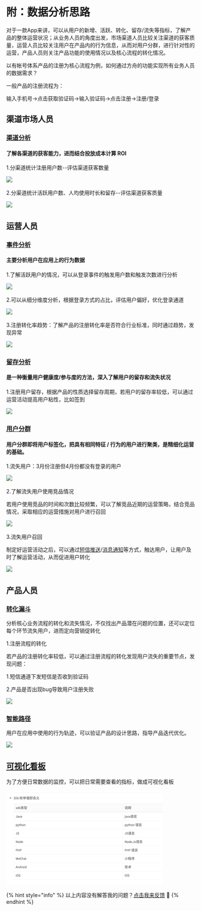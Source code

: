 # 附：数据分析思路

对于一款App来讲，可以从用户的新增、活跃、转化、留存/流失等指标，了解产品的整体运营状况；从业务人员的角度出发，市场渠道人员比较关注渠道的获客质量，运营人员比较关注用户在产品内的行为信息，从而对用户分群，进行针对性的运营，产品人员则关注产品功能的使用情况以及核心流程的转化情况。

以有帐号体系产品的注册为核心流程为例，如何通过方舟的功能实现所有业务人员的数据需求？

一般产品的注册流程为：

输入手机号→点击获取验证码→输入验证码→点击注册→注册/登录

## **渠道市场人员**

### [渠道分析](../features/analytics/channel/)

#### 了解各渠道的获客能力，进而结合投放成本计算 ROI 

1.分渠道统计注册用户数--评估渠道获客数量

![ ](../.gitbook/assets/tu-pian-4.png)

2.分渠道统计活跃用户数、人均使用时长和留存--评估渠道获客质量

![](../.gitbook/assets/tu-pian-5.png)

## **运营人员**

### [事件分析](../features/analytics/event.md)

#### 主要分析用户在应用上的行为数据

1.了解活跃用户的情况，可以从登录事件的触发用户数和触发次数进行分析

![ ](../.gitbook/assets/tu-pian-6.png)

2.可以从细分维度分析，根据登录方式的占比，评估用户偏好，优化登录通道

![ ](../.gitbook/assets/tu-pian-7.png)

3.注册转化率趋势：了解产品的注册转化率是否符合行业标准，同时通过趋势，发现异常

![ ](../.gitbook/assets/11.png)

### [留存分析](../features/analytics/retention.md)

#### 是一种衡量用户健康度/参与度的方法，深入了解用户的留存和流失状况

1.注册用户留存，根据产品的性质选择留存周期，若用户的留存率较低，可以通过运营活动提高用户粘性，比如签到

![ ](../.gitbook/assets/tu-pian-10.png)

### [用户分群](../features/segmentation/)

#### 用户分群即将用户标签化，把具有相同特征 / 行为的用户进行聚类，是精细化运营的基础。

1.流失用户：3月份注册但4月份都没有登录的用户

![ ](../.gitbook/assets/tu-pian-11.png)

2.了解流失用户使用竞品情况

若用户使用竞品的时间和次数比较频繁，可以了解竞品近期的运营策略，结合竞品情况，采取相应的运营措施对用户进行召回

![ ](../.gitbook/assets/tu-pian-12.png)

3.流失用户召回

制定好运营活动之后，可以通过[短信推送](../features/operation/sms.md)/[消息通知](../features/operation/pushmessage.md)等方式，触达用户，让用户及时了解运营活动，从而促进用户转化

![ ](../.gitbook/assets/tu-pian-13.png)

## **产品人员**

### [转化漏斗](../features/analytics/funnel.md)

分析核心业务流程的转化和流失情况，不仅找出产品潜在问题的位置，还可以定位每个环节流失用户，进而定向营销促转化

1.注册流程的转化

若产品的注册转化率较低，可以通过注册流程的转化发现用户流失的重要节点，发现问题：

1.短信通道下发短信是否收到验证码

2.产品是否出现bug导致用户注册失败

![ ](../.gitbook/assets/tu-pian-14.png)

### [智能路径](../features/analytics/pathfinder.md)

用户在应用中使用的行为轨迹，可以验证产品的设计思路，指导产品迭代优化。

![ ](../.gitbook/assets/tu-pian-15.png)

## [可视化看板](../features/dashboard.md)

为了方便日常数据的监控，可以把日常需要查看的指标，做成可视化看板

![](../.gitbook/assets/image%20%2840%29.png)

{% hint style="info" %}
以上内容没有解答我的问题？[点击我来反馈](https://support.qq.com/products/118522/) 🚀
{% endhint %}

